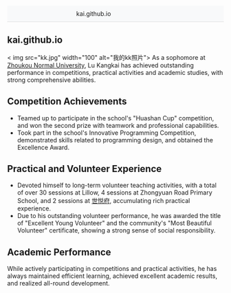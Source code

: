 <!-- 导航栏：所有链接均为完整路径 -->
<div style="background-color: #f8f9fa; border-bottom: 1px solid #ddd; padding: 10px 0; text-align: center;">
  <ul style="list-style: none; margin: 0; padding: 0;">
    <li style="display: inline-block; margin: 0 15px;">kai.github.io</li>
    <li style="display: inline-block; margin: 0 15px;"></li>
    <li style="display: inline-block; margin: 0 15px;"></li>
    <li style="display: inline-block; margin: 0 15px;"></li>
  </ul>
</div>

## <a id="kai-github-io"></a >kai.github.io
< img src="kk.jpg" width="100" alt="我的kk照片"> 
As a sophomore at [Zhoukou Normal University](https://www.zknu.edu.cn), Lu Kangkai has achieved outstanding performance in competitions, practical activities and academic studies, with strong comprehensive abilities.

## <a id="competition-achievements"></a >Competition Achievements
- Teamed up to participate in the school's "Huashan Cup" competition, and won the second prize with teamwork and professional capabilities.
- Took part in the school's Innovative Programming Competition, demonstrated skills related to programming design, and obtained the Excellence Award.

## <a id="practical-and-volunteer-experience"></a >Practical and Volunteer Experience
- Devoted himself to long-term volunteer teaching activities, with a total of over 30 sessions at Lillow, 4 sessions at Zhongyuan Road Primary School, and 2 sessions at [世悦府](http://www.jianye.com.cn/project_list.aspx?t=33), accumulating rich practical experience.
- Due to his outstanding volunteer performance, he was awarded the title of "Excellent Young Volunteer" and the community's "Most Beautiful Volunteer" certificate, showing a strong sense of social responsibility.

## <a id="academic-performance"></a >Academic Performance
While actively participating in competitions and practical activities, he has always maintained efficient learning, achieved excellent academic results, and realized all-round development.
